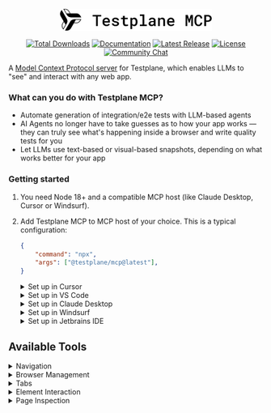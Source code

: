 <p align="center">
    <picture>
        <source media="(prefers-color-scheme: dark)" srcset="docs/images/logo-dark.svg" width="300">
        <source media="(prefers-color-scheme: light)" srcset="docs/images/logo-light.svg" width="300">
        <img alt="html-reporter logo" src="docs/images/logo-light.svg" width="300">
    </picture>
</p>

<p align="center">
    <a href="https://www.npmjs.com/package/@testplane/mcp"><img src="https://img.shields.io/npm/d18m/@testplane/mcp.svg" alt="Total Downloads"></a>
    <a href="https://testplane.io"><img src="https://img.shields.io/badge/Docs-Website-6c47ff" alt="Documentation"></a>
    <a href="https://www.npmjs.com/package/@testplane/mcp"><img src="https://img.shields.io/npm/v/@testplane/mcp.svg" alt="Latest Release"></a>
    <a href="https://github.com/gemini-testing/testplane-mcp/blob/master/LICENSE"><img src="https://img.shields.io/npm/l/@testplane/mcp.svg" alt="License"></a>
    <a href="https://t.me/testplane"><img src="https://img.shields.io/badge/community-chat-blue?logo=telegram" alt="Community Chat"></a>
</p>

A [Model Context Protocol server](https://modelcontextprotocol.io/quickstart/user) for Testplane, which enables LLMs to "see" and interact with any web app.

### What can you do with Testplane MCP?

- Automate generation of integration/e2e tests with LLM-based agents
- AI Agents no longer have to take guesses as to how your app works — they can truly see what's happening inside a browser and write quality tests for you
- Let LLMs use text-based or visual-based snapshots, depending on what works better for your app

### Getting started

1. You need Node 18+ and a compatible MCP host (like Claude Desktop, Cursor or Windsurf).

2. Add Testplane MCP to MCP host of your choice. This is a typical configuration:

    ```json
    {
        "command": "npx",
        "args": ["@testplane/mcp@latest"],
    }
    ```

    <details>
    <summary>Set up in Cursor</summary>

    Open Cursor `Settings` (button at the top right corner of the screen), find `Tools & Integrations` section, click on the `New MCP Server` button, edit the config to include Testplane MCP as seen below.

    ```json
    {
        "mcpServers": {
            "testplane-mcp": {
                "command": "npx",
                "args": ["@testplane/mcp@latest"]
            }
        }
    }
    ```
    </details>

    <details>
    <summary>Set up in VS Code</summary>

    Open VS Code `Settings`, search for `MCP`, click `Edit in settings.json`, edit the config to include Testplane MCP as seen below.

    ```json
    {
        "mcp": {
            "inputs": [],
            "servers": {
                "testplane-mcp": {
                    "command": "npx",
                    "args": ["@testplane/mcp@latest"]
                }
            }
        }
    }
    ```
    </details>

    <details>
    <summary>Set up in Claude Desktop</summary>

    Use [official docs](https://modelcontextprotocol.io/quickstart/user) to open config, then edit the config to include Testplane MCP as seen below.

    ```json
    {
        "mcpServers": {
            "testplane-mcp": {
                "command": "npx",
                "args": ["@testplane/mcp@latest"]
            }
        }
    }
    ```
    </details>

    <details>
    <summary>Set up in Windsurf</summary>

    Follow the [official docs](https://docs.windsurf.com/windsurf/cascade/mcp) to open MCP settings, then edit the config to include Testplane MCP as seen below.

    ```json
    {
        "mcpServers": {
            "testplane-mcp": {
                "command": "npx",
                "args": ["@testplane/mcp@latest"]
            }
        }
    }
    ```
    </details>

    <details>
    <summary>Set up in Jetbrains IDE</summary>

    Follow the [official docs](https://www.jetbrains.com/help/ai-assistant/configure-an-mcp-server.html) to open MCP settings, then edit the config to include Testplane MCP as seen below.

    ```json
    {
        "mcpServers": {
            "testplane-mcp": {
                "command": "npx",
                "args": ["@testplane/mcp@latest"]
            }
        }
    }
    ```
    </details>

## Available Tools

<details>
<summary>Navigation</summary>

### `navigate`
Navigate to URL in the browser.
- **Parameters:**
  - `url` (string, required): The URL to navigate to

</details>

<details>
<summary>Browser Management</summary>

### `closeBrowser`
Close the current browser session.

</details>

<details>
<summary>Tabs</summary>

### `listTabs`
Get a list of all currently opened browser tabs with their URLs, titles, and active status.

### `switchToTab`
Switch to a specific browser tab by its number (starting from 1).
- **Parameters:**
  - `tabNumber` (number, required): The number of the tab to switch to (starting from 1)

### `openNewTab`
Open a new browser tab, optionally navigate to a URL, and automatically switch to it.
- **Parameters:**
  - `url` (string, optional): The URL to navigate to in the new tab. If not provided, opens a blank tab

### `closeTab`
Close a specific browser tab by its number (1-based), or close the current tab if no number is provided.
- **Parameters:**
  - `tabNumber` (number, optional): The number of the tab to close (starting from 1). If not provided, closes the current tab

**Note:** Cannot close the last remaining tab. `closeBrowser` should be used to close the entire browser session.

</details>

<details>
<summary>Element Interaction</summary>

### `clickOnElement`
Click an element on the page using semantic queries (`testing-library`-style) or CSS selectors.

- **Parameters:**
  - `locator` (object, required): Element location strategy
    - `strategy` (string, required): Either `"testing-library"` or `"webdriverio"`
    
    For **testing-library strategy**:
    - `queryType` (string, required): Semantic query type. One of:
        - `"role"` - Find by ARIA role (e.g., "button", "link", "heading")
        - `"text"` - Find by visible text content
        - `"labelText"` - Find form inputs by their label text
        - `"placeholderText"` - Find inputs by placeholder text
        - `"altText"` - Find images by alt text
        - `"testId"` - Find by data-testid attribute
        - `"title"` - Find by title attribute
        - `"displayValue"` - Find inputs by their current value
    - `queryValue` (string, required): The value to search for
    - `queryOptions` (object, optional): Additional options:
        - `name` (string): Accessible name for role queries
        - `exact` (boolean): Whether to match exact text (default: true)
        - `hidden` (boolean): Include hidden elements (default: false)
        - `level` (number): Heading level for role="heading" (1-6)
    
    For **webdriverio strategy**:
    - `selector` (string, required): CSS selector, XPath or WebdriverIO locator

**Examples:**
```javascript
// Testing Library strategy
{
  locator: {
    strategy: "testing-library",
    queryType: "role",
    queryValue: "button",
    queryOptions: { name: "Submit" }
  }
}

{
  locator: {
    strategy: "testing-library",
    queryType: "text",
    queryValue: "Click here"
  }
}

{
  locator: {
    strategy: "testing-library",
    queryType: "labelText",
    queryValue: "Email Address"
  }
}

// WebdriverIO strategy
{
  locator: {
    strategy: "webdriverio",
    selector: ".submit-btn"
  }
}

{
  locator: {
    strategy: "webdriverio",
    selector: "button*=Submit"
  }
}
```

### `typeIntoElement`
Type text into an input element on the page using semantic queries (`testing-library`-style) or CSS selectors.

- **Parameters:**
  - `locator` (object, required): Element location strategy
    - `strategy` (string, required): Either `"testing-library"` or `"webdriverio"`
    
    For **testing-library strategy**:
    - `queryType` (string, required): Semantic query type. One of:
        - `"role"` - Find by ARIA role (e.g., "textbox", "searchbox")
        - `"text"` - Find by visible text content
        - `"labelText"` - Find form inputs by their label text
        - `"placeholderText"` - Find inputs by placeholder text
        - `"altText"` - Find images by alt text
        - `"testId"` - Find by data-testid attribute
        - `"title"` - Find by title attribute
        - `"displayValue"` - Find inputs by their current value
    - `queryValue` (string, required): The value to search for
    - `queryOptions` (object, optional): Additional options:
        - `name` (string): Accessible name for role queries
        - `exact` (boolean): Whether to match exact text (default: true)
        - `hidden` (boolean): Include hidden elements (default: false)
    
    For **webdriverio strategy**:
    - `selector` (string, required): CSS selector or XPath
    
  - `text` (string, required): The text to type into the element

**Examples:**

See above in the `clickOnElement` tool.

### `waitForElement`
Wait for an element to appear or disappear on the page. Useful for waiting until page loads fully or loading spinners disappear.

- **Parameters:**
  - `locator` (object, required): Element location strategy
    - `strategy` (string, required): Either `"testing-library"` or `"webdriverio"`
    
    For **testing-library strategy**:
    - `queryType` (string, required): Semantic query type. One of:
        - `"role"` - Find by ARIA role (e.g., "button", "link", "heading")
        - `"text"` - Find by visible text content
        - `"labelText"` - Find form inputs by their label text
        - `"placeholderText"` - Find inputs by placeholder text
        - `"altText"` - Find images by alt text
        - `"testId"` - Find by data-testid attribute
        - `"title"` - Find by title attribute
        - `"displayValue"` - Find inputs by their current value
    - `queryValue` (string, required): The value to search for
    - `queryOptions` (object, optional): Additional options:
        - `name` (string): Accessible name for role queries
        - `exact` (boolean): Whether to match exact text (default: true)
        - `hidden` (boolean): Include hidden elements (default: false)
        - `level` (number): Heading level for role="heading" (1-6)
    
    For **webdriverio strategy**:
    - `selector` (string, required): CSS selector or XPath
    
  - `disappear` (boolean, optional): Whether to wait for element to disappear. Default: false (wait for element to appear)
  - `timeout` (number, optional): Maximum time to wait in milliseconds. Default: 3000
  - `includeSnapshotInResponse` (boolean, optional): Whether to include page snapshot in response. Default: true

**Examples:**

See above in the `clickOnElement` tool.

</details>

<details>
<summary>Page Inspection</summary>

### `takePageSnapshot`
Capture a DOM snapshot of the current page with configurable filtering options.

- **Parameters:**
  - `includeTags` (array of strings, optional): HTML tags to include in the snapshot besides defaults
  - `includeAttrs` (array of strings, optional): HTML attributes to include in the snapshot besides defaults
  - `excludeTags` (array of strings, optional): HTML tags to exclude from the snapshot
  - `excludeAttrs` (array of strings, optional): HTML attributes to exclude from the snapshot
  - `truncateText` (boolean, optional): Whether to truncate long text content (default: true)
  - `maxTextLength` (number, optional): Maximum length of text content before truncation

**Note:** By default, only useful tags and attributes are included in snapshots. The response will indicate what was omitted. Use the filtering options only if you need specific content that's not included by default.

### `takeViewportScreenshot`
Capture a PNG screenshot of the current browser viewport.

- **Parameters:**
  - `filename` (string, optional): Path to save the screenshot (defaults to tmp directory with timestamp)

**Note:** Screenshots are saved as PNG files. If no filename is provided, the screenshot will be saved to the system's temporary directory with a filename like `viewport-{timestamp}.png`.

</details>
